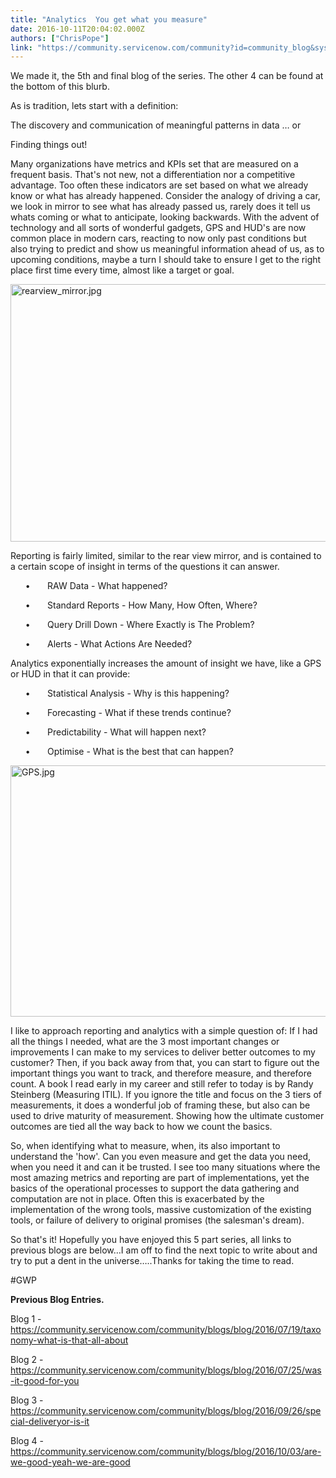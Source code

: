 ```yaml
---
title: "Analytics  You get what you measure"
date: 2016-10-11T20:04:02.000Z
authors: ["ChrisPope"]
link: "https://community.servicenow.com/community?id=community_blog&sys_id=bbed622ddbd0dbc01dcaf3231f961901"
---
```

<p>We made it, the 5th and final blog of the series. The other 4 can be found at the bottom of this blurb.</p><p></p><p>As is tradition, lets start with a definition:</p><p></p><p>The discovery and communication of meaningful patterns in data … or</p><p></p><p>Finding things out!</p><p></p><p>Many organizations have metrics and KPIs set that are measured on a frequent basis. That's not new, not a differentiation nor a competitive advantage. Too often these indicators are set based on what we already know or what has already happened. Consider the analogy of driving a car, we look in mirror to see what has already passed us, rarely does it tell us whats coming or what to anticipate, looking backwards. With the advent of technology and all sorts of wonderful gadgets, GPS and HUD's are now common place in modern cars, reacting to now only past conditions but also trying to predict and show us meaningful information ahead of us, as to upcoming conditions, maybe a turn I should take to ensure I get to the right place first time every time, almost like a target or goal. </p><p></p><p><img  alt="rearview_mirror.jpg" class="image-1 jive-image" src="018309cedbd097049c9ffb651f961960.iix" style="width: 620px; height: 412px;"/></p><p>Reporting is fairly limited, similar to the rear view mirror, and is contained to a certain scope of insight in terms of the questions it can answer.</p><p>       •       RAW Data - What happened?</p><p>       •       Standard Reports - How Many, How Often, Where?</p><p>       •       Query Drill Down - Where Exactly is The Problem?</p><p>       •       Alerts - What Actions Are Needed?</p><p></p><p>Analytics exponentially increases the amount of insight we have, like a GPS or HUD in that it can provide:</p><p>       •       Statistical Analysis - Why is this happening?</p><p>       •       Forecasting - What if these trends continue?</p><p>       •       Predictability - What will happen next?</p><p>       •       Optimise - What is the best that can happen?</p><p><img  alt="GPS.jpg" class="image-2 jive-image" src="80790c42dbdc5fc03eb27a9e0f961969.iix" style="width: 620px; height: 402px;"/></p><p>I like to approach reporting and analytics with a simple question of: If I had all the things I needed, what are the 3 most important changes or improvements I can make to my services to deliver better outcomes to my customer? Then, if you back away from that, you can start to figure out the important things you want to track, and therefore measure, and therefore count. A book I read early in my career and still refer to today is by Randy Steinberg (Measuring ITIL). If you ignore the title and focus on the 3 tiers of measurements, it does a wonderful job of framing these, but also can be used to drive maturity of measurement. Showing how the ultimate customer outcomes are tied all the way back to how we count the basics.</p><p></p><p>So, when identifying what to measure, when, its also important to understand the 'how'. Can you even measure and get the data you need, when you need it and can it be trusted. I see too many situations where the most amazing metrics and reporting are part of implementations, yet the basics of the operational processes to support the data gathering and computation are not in place. Often this is exacerbated by the implementation of the wrong tools, massive customization of the existing tools, or failure of delivery to original promises (the salesman's dream). </p><p></p><p>So that's it! Hopefully you have enjoyed this 5 part series, all links to previous blogs are below…I am off to find the next topic to write about and try to put a dent in the universe…..Thanks for taking the time to read.</p><p></p><p>#GWP</p><p></p><p><strong>Previous Blog Entries.</strong></p><p><span>Blog 1 - </span><a title="k-blog-small" class="jive-link-blog-small" data-containerId="2927" data-containerType="37" data-objectId="5728" data-objectType="38" href="/community?id=community_blog&sys_id=423eae6ddbd0dbc01dcaf3231f961958">https://community.servicenow.com/community/blogs/blog/2016/07/19/taxonomy-what-is-that-all-about</a><span> </span></p><p><span>Blog 2 - </span><a title="k-blog-small" class="jive-link-blog-small" data-containerId="2927" data-containerType="37" data-objectId="5747" data-objectType="38" href="/community?id=community_blog&sys_id=6b6caea1dbd0dbc01dcaf3231f961994">https://community.servicenow.com/community/blogs/blog/2016/07/25/was-it-good-for-you</a><span> </span></p><p><span>Blog 3 - </span><a title="k-blog-small" class="jive-link-blog-small" data-containerId="2927" data-containerType="37" data-objectId="5995" data-objectType="38" href="/community?id=community_blog&sys_id=936d2e29dbd0dbc01dcaf3231f9619ff">https://community.servicenow.com/community/blogs/blog/2016/09/26/special-deliveryor-is-it</a><span> </span></p><p><span>Blog 4 - </span><a title="k-blog-small" class="jive-link-blog-small" data-containerId="2927" data-containerType="37" data-objectId="6026" data-objectType="38" href="/community?id=community_blog&sys_id=675d2a29dbd0dbc01dcaf3231f96190f">https://community.servicenow.com/community/blogs/blog/2016/10/03/are-we-good-yeah-we-are-good</a><span> </span></p>